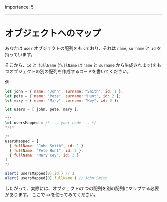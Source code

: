 importance: 5

---

# オブジェクトへのマップ

あなたは `user` オブジェクトの配列をもっており、それは `name`, `surname` と `id` を持っています。

そこから、`id` と `fullName` (`fullName` は `name` と `surname` から生成されます)をもつオブジェクトの別の配列を作成するコードを書いてください。

例:

```js no-beautify
let john = { name: "John", surname: "Smith", id: 1 };
let pete = { name: "Pete", surname: "Hunt", id: 2 };
let mary = { name: "Mary", surname: "Key", id: 3 };

let users = [ john, pete, mary ];

*!*
let usersMapped = /* ... your code ... */
*/!*

/*
usersMapped = [
  { fullName: "John Smith", id: 1 },
  { fullName: "Pete Hunt", id: 2 },
  { fullName: "Mary Key", id: 3 }
]
*/

alert( usersMapped[0].id ) // 1
alert( usersMapped[0].fullName ) // John Smith
```

したがって、実際には、オブジェクトの1つの配列を別の配列にマップする必要があります。 ここで `=>`を使ってみてください。 
